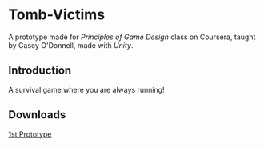 # Tomb-Victims
A prototype made for *Principles of Game Design* class on Coursera, taught by Casey O'Donnell, made with *Unity*.    

## Introduction
A survival game where you are always running!    

## Downloads
[1st Prototype](https://github.com/zhuyidiwow/Tomb-Victims/releases)
